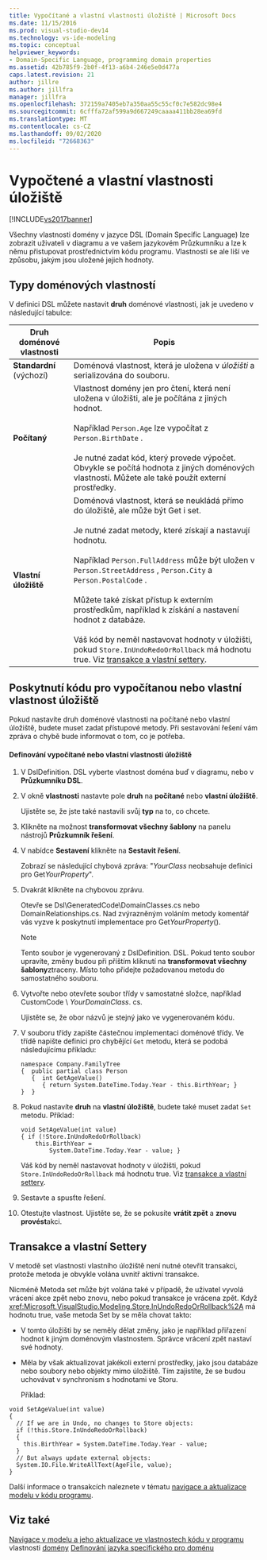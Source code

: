 ```yaml
---
title: Vypočítané a vlastní vlastnosti úložiště | Microsoft Docs
ms.date: 11/15/2016
ms.prod: visual-studio-dev14
ms.technology: vs-ide-modeling
ms.topic: conceptual
helpviewer_keywords:
- Domain-Specific Language, programming domain properties
ms.assetid: 42b785f9-2b0f-4f13-a6b4-246e5e0d477a
caps.latest.revision: 21
author: jillre
ms.author: jillfra
manager: jillfra
ms.openlocfilehash: 372159a7405eb7a350aa55c55cf0c7e582dc98e4
ms.sourcegitcommit: 6cfffa72af599a9d667249caaaa411bb28ea69fd
ms.translationtype: MT
ms.contentlocale: cs-CZ
ms.lasthandoff: 09/02/2020
ms.locfileid: "72668363"
---
```

# <a name="calculated-and-custom-storage-properties"></a>Vypočtené a vlastní vlastnosti úložiště
[!INCLUDE[vs2017banner](../includes/vs2017banner.md)]

Všechny vlastnosti domény v jazyce DSL (Domain Specific Language) lze zobrazit uživateli v diagramu a ve vašem jazykovém Průzkumníku a lze k němu přistupovat prostřednictvím kódu programu. Vlastnosti se ale liší ve způsobu, jakým jsou uložené jejich hodnoty.

## <a name="kinds-of-domain-properties"></a>Typy doménových vlastností
 V definici DSL můžete nastavit **druh** doménové vlastnosti, jak je uvedeno v následující tabulce:

|Druh doménové vlastnosti|Popis|
|--------------------------|-----------------|
|**Standardní** (výchozí)|Doménová vlastnost, která je uložena v *úložišti* a serializována do souboru.|
|**Počítaný**|Vlastnost domény jen pro čtení, která není uložena v úložišti, ale je počítána z jiných hodnot.<br /><br /> Například `Person.Age` lze vypočítat z `Person.BirthDate` .<br /><br /> Je nutné zadat kód, který provede výpočet. Obvykle se počítá hodnota z jiných doménových vlastností. Můžete ale také použít externí prostředky.|
|**Vlastní úložiště**|Doménová vlastnost, která se neukládá přímo do úložiště, ale může být Get i set.<br /><br /> Je nutné zadat metody, které získají a nastavují hodnotu.<br /><br /> Například `Person.FullAddress` může být uložen v `Person.StreetAddress` , `Person.City` a `Person.PostalCode` .<br /><br /> Můžete také získat přístup k externím prostředkům, například k získání a nastavení hodnot z databáze.<br /><br /> Váš kód by neměl nastavovat hodnoty v úložišti, pokud `Store.InUndoRedoOrRollback` má hodnotu true. Viz [transakce a vlastní settery](#setters).|

## <a name="providing-the-code-for-a-calculated-or-custom-storage-property"></a>Poskytnutí kódu pro vypočítanou nebo vlastní vlastnost úložiště
 Pokud nastavíte druh doménové vlastnosti na počítané nebo vlastní úložiště, budete muset zadat přístupové metody. Při sestavování řešení vám zpráva o chybě bude informovat o tom, co je potřeba.

#### <a name="to-define-a-calculated-or-custom-storage-property"></a>Definování vypočítané nebo vlastní vlastnosti úložiště

1. V DslDefinition. DSL vyberte vlastnost doména buď v diagramu, nebo v **Průzkumníku DSL**.

2. V okně **vlastnosti** nastavte pole **druh** na **počítané** nebo **vlastní úložiště**.

     Ujistěte se, že jste také nastavili svůj **typ** na to, co chcete.

3. Klikněte na možnost **transformovat všechny šablony** na panelu nástrojů **Průzkumník řešení**.

4. V nabídce **Sestavení** klikněte na **Sestavit řešení**.

     Zobrazí se následující chybová zpráva: "*YourClass* neobsahuje definici pro Get*YourProperty*".

5. Dvakrát klikněte na chybovou zprávu.

     Otevře se Dsl\GeneratedCode\DomainClasses.cs nebo DomainRelationships.cs. Nad zvýrazněným voláním metody komentář vás vyzve k poskytnutí implementace pro Get*YourProperty*().

    > [!NOTE]
    > Tento soubor je vygenerovaný z DslDefinition. DSL. Pokud tento soubor upravíte, změny budou při příštím kliknutí na **transformovat všechny šablony**ztraceny. Místo toho přidejte požadovanou metodu do samostatného souboru.

6. Vytvořte nebo otevřete soubor třídy v samostatné složce, například CustomCode \\ *YourDomainClass*. cs.

     Ujistěte se, že obor názvů je stejný jako ve vygenerovaném kódu.

7. V souboru třídy zapište částečnou implementaci doménové třídy. Ve třídě napište definici pro chybějící `Get` metodu, která se podobá následujícímu příkladu:

    ```
    namespace Company.FamilyTree
    {  public partial class Person
       {  int GetAgeValue()
          { return System.DateTime.Today.Year - this.BirthYear; }
    }  }
    ```

8. Pokud nastavíte **druh** na **vlastní úložiště**, budete také muset zadat `Set` metodu. Příklad:

    ```
    void SetAgeValue(int value)
    { if (!Store.InUndoRedoOrRollback)
        this.BirthYear =
            System.DateTime.Today.Year - value; }
    ```

     Váš kód by neměl nastavovat hodnoty v úložišti, pokud `Store.InUndoRedoOrRollback` má hodnotu true. Viz [transakce a vlastní settery](#setters).

9. Sestavte a spusťte řešení.

10. Otestujte vlastnost. Ujistěte se, že se pokusíte **vrátit zpět** a **znovu provést**akci.

## <a name="transactions-and-custom-setters"></a><a name="setters"></a> Transakce a vlastní Settery
 V metodě set vlastnosti vlastního úložiště není nutné otevřít transakci, protože metoda je obvykle volána uvnitř aktivní transakce.

 Nicméně Metoda set může být volána také v případě, že uživatel vyvolá vrácení akce zpět nebo znovu, nebo pokud transakce je vrácena zpět. Když <xref:Microsoft.VisualStudio.Modeling.Store.InUndoRedoOrRollback%2A> má hodnotu true, vaše metoda Set by se měla chovat takto:

- V tomto úložišti by se neměly dělat změny, jako je například přiřazení hodnot k jiným doménovým vlastnostem. Správce vrácení zpět nastaví své hodnoty.

- Měla by však aktualizovat jakékoli externí prostředky, jako jsou databáze nebo soubory nebo objekty mimo úložiště. Tím zajistíte, že se budou uchovávat v synchronism s hodnotami ve Storu.

  Příklad:

```
void SetAgeValue(int value)
{
  // If we are in Undo, no changes to Store objects:
  if (!this.Store.InUndoRedoOrRollback)
  {
    this.BirthYear = System.DateTime.Today.Year - value;
  }
  // But always update external objects:
  System.IO.File.WriteAllText(AgeFile, value);
}
```

 Další informace o transakcích naleznete v tématu [navigace a aktualizace modelu v kódu programu](../modeling/navigating-and-updating-a-model-in-program-code.md).

## <a name="see-also"></a>Viz také
 [Navigace v modelu a jeho aktualizace ve vlastnostech kódu v programu](../modeling/navigating-and-updating-a-model-in-program-code.md) vlastnosti [domény](../modeling/properties-of-domain-properties.md) [Definování jazyka specifického pro doménu](../modeling/how-to-define-a-domain-specific-language.md)
